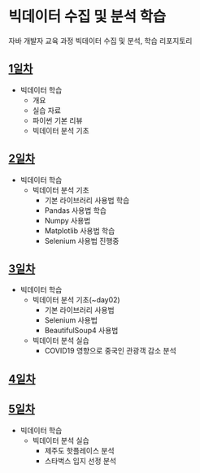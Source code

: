 # 빅데이터 수집 및 분석 학습
자바 개발자 교육 과정 빅데이터 수집 및 분석, 학습 리포지토리

## [1일차](https://github.com/king-dong-gun/python_bigdata_analyze/blob/main/Day01.md)
- 빅데이터 학습
    - 개요
    - 실습 자료
    - 파이썬 기본 리뷰
    - 빅데이터 분석 기초

## [2일차](https://github.com/king-dong-gun/python_bigdata_analyze/blob/main/Day02.md)
- 빅데이터 학습
    - 빅데이터 분석 기초
        - 기본 라이브러리 사용법 학습
        - Pandas 사용법 학습
        - Numpy 사용법
        - Matplotlib 사용법 학습
        - Selenium 사용법 진행중

## [3일차](https://github.com/king-dong-gun/python_bigdata_analyze/blob/main/Day03.md)
- 빅데이터 학습
    - 빅데이터 분석 기초(~day02)
        - 기본 라이브러리 사용법
        - Selenium 사용법
        - BeautifulSoup4 사용법
    - 빅데이터 분석 실습
        - COVID19 영향으로 중국인 관광객 감소 분석


## [4일차](https://github.com/king-dong-gun/python_bigdata_analyze/blob/main/Day04.md)
## [5일차](https://github.com/king-dong-gun/python_bigdata_analyze/blob/main/Day04.md)
- 빅데이터 학습
    - 빅데이터 분석 실습
        - 제주도 핫플레이스 분석
        - 스타벅스 입지 선정 분석

